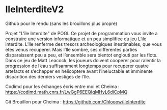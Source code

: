 # IleInterditeV2
Github pour le rendu (sans les brouillons plus propre)

Projet "L'île Interdite" de POGL
Ce projet de programmation vous invite a construire
une version informatique et un peu simplifiee du jeu L’ıle
interdite. L’Ile renferme des tresors archeologiques inestimables, que vous etes venus recuperer. Mais l’Ile sombre, ses
differentes parties disparaissent peu a peu, et l’ensemble sera
bientot englouti par les flots. Dans ce jeu de Matt Leacock,
les joueurs doivent cooperer pour ralentir la progression de
l’eau suffisamment longtemps pour recuperer quatre artefacts
et s’echapper en helicoptere avant l’ineluctable et imminente
disparition des derniers vestiges de l’Ile.

Codimd pour les échanges écris entre moi et Cheima : https://codimd.math.cnrs.fr/LwGgP6EEQIqMHyL6diCpMQ

Git Brouillon pour Cheima : https://github.com/Chlooow/IleInterdite
